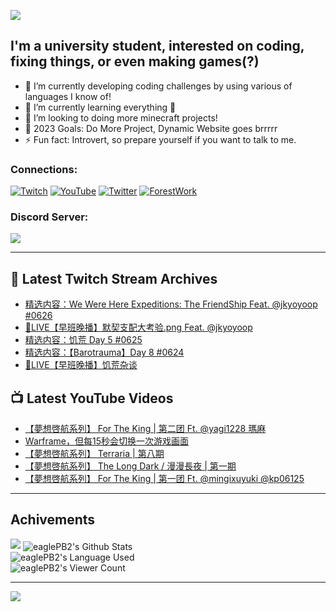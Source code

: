 <!--### Hello people, I'm EaglePB2 - The one who building something for fun 👋
Thank you for standby for this profile.   
The purpose of this profile is coming soon.   
You may come back later, as you wish if this readme.md is updated.   -->

<a href="https://github.com/lightda104530"><img src="https://readme-typing-svg.herokuapp.com/?duration=7000&width=600&lines=Hello+people,+I%27m+EaglePB2.;The+one+who+builds+something+for+fun+%F0%9F%91%8B;Thank+you+for+standby+for+this+profile.;The+purpose+of+this+profile+is+coming+soon.;You+may+come+back+later.;As+you+wish+if+this+readme.md+is+updated.;"></a>


## I'm a university student, interested on coding, fixing things, or even making games(?)
- 🔭 I’m currently developing coding challenges by using various of languages I know of!
- 🌱 I’m currently learning everything 🤣
- 💬 I’m looking to doing more minecraft projects!
- 🥅 2023 Goals: Do More Project, Dynamic Website goes brrrrr
- ⚡ Fun fact: Introvert, so prepare yourself if you want to talk to me.

### Connections:

[![Twitch](https://img.shields.io/badge/Twitch-9347FF?style=flat-square&logo=twitch&logoColor=white)](https://www.twitch.tv/eaglepb2)
[![YouTube](https://img.shields.io/badge/YouTube-%23FF0000.svg?style=flat-square&logo=YouTube&logoColor=white)](https://www.youtube.com/eaglepb2)
[![Twitter](https://img.shields.io/badge/Twitter-%231DA1F2.svg?style=flat-square&logo=Twitter&logoColor=white)](https://twitter.com/eaglepb2)
[![ForestWork](https://img.shields.io/badge/Forestwork_Website-415549?style=flat-square&logo=homeadvisor&logoColor=white)](https://forestwork.team)

### Discord Server:

[![](https://invidget.switchblade.xyz/qKrub9b?theme=dark&language=ch)](https://discord.gg/qKrub9b)

---

## 👾 Latest Twitch Stream Archives
<!-- TWITCH:START -->
- [精选内容：We Were Here Expeditions: The FriendShip Feat. @jkyoyoop #0626](https://www.twitch.tv/videos/1928802478)
- [🔴LIVE【早班晚播】默契支配大考验.png Feat. @jkyoyoop](https://www.twitch.tv/videos/1928655555)
- [精选内容：饥荒 Day 5 #0625](https://www.twitch.tv/videos/1928635454)
- [精选内容：【Barotrauma】Day 8 #0624](https://www.twitch.tv/videos/1928635244)
- [🔴LIVE【早班晚播】饥荒杂谈](https://www.twitch.tv/videos/1927835853)
<!-- TWITCH:END -->



## 📺 Latest YouTube Videos
<!-- YOUTUBE:START -->
- [【夢想啓航系列】 For The King | 第二团 Ft. @yagi1228  瑪麻](https://www.youtube.com/watch?v=w04gtMi7wdY)
- [Warframe，但每15秒会切换一次游戏画面](https://www.youtube.com/watch?v=TKMkPO7eg4g)
- [【夢想啓航系列】 Terraria | 第八期](https://www.youtube.com/watch?v=nNnudS9yoVw)
- [【夢想啓航系列】 The Long Dark / 漫漫長夜 | 第一期](https://www.youtube.com/watch?v=f6GFPX5uONk)
- [【夢想啓航系列】 For The King | 第一团 Ft. @mingixuyuki @kp06125](https://www.youtube.com/watch?v=PaSykOydLDo)
<!-- YOUTUBE:END -->

---

## Achivements
[![](https://github-profile-trophy.vercel.app/?username=eaglepb2&theme=monokai&no-bg=true&&title=Repositories,Issues,Commit,MultiLanguage)](https://github.com/anuraghazra/github-readme-stats)
<img align="center" alt="eaglePB2's Github Stats" src="https://github-readme-stats.vercel.app/api?username=eaglePB2&show_icons=true&hide_border=true&theme=merko" />
<br>
<img align="center" alt="eaglePB2's Language Used" src="https://github-readme-stats.vercel.app/api/top-langs/?username=eaglePB2&show_icons=true&hide_border=true&theme=merko&layout=compact&langs_count=8" />
<br>
<img align="center" alt="eaglePB2's Viewer Count" src="https://visitcount.itsvg.in/api?id=eaglepb2&label=Profile%20Views&color=3&icon=5&pretty=true" />

<hr>

<!-- RANDOMQUOTE:START -->
![](https://quotes-github-readme.vercel.app/api?type=horizontal&theme=merko)
<!-- RANDOMQUOTE:END -->


<!--
       _____   _   _   _____       _____   _   _   ____   
      |_   _| | | | | |  ___|     |  ___| | \ | | |  _  \  
        | |   | |_| | | |___      | |___  |  \| | | | | | 
        | |   |  _  | |  ___|     |  ___| |     | | | | | 
        | |   | | | | | |___      | |___  | |\  | | |_| | 
        |_|   |_| |_| |_____|     |_____| |_| \_| |____ / 
      
-->
